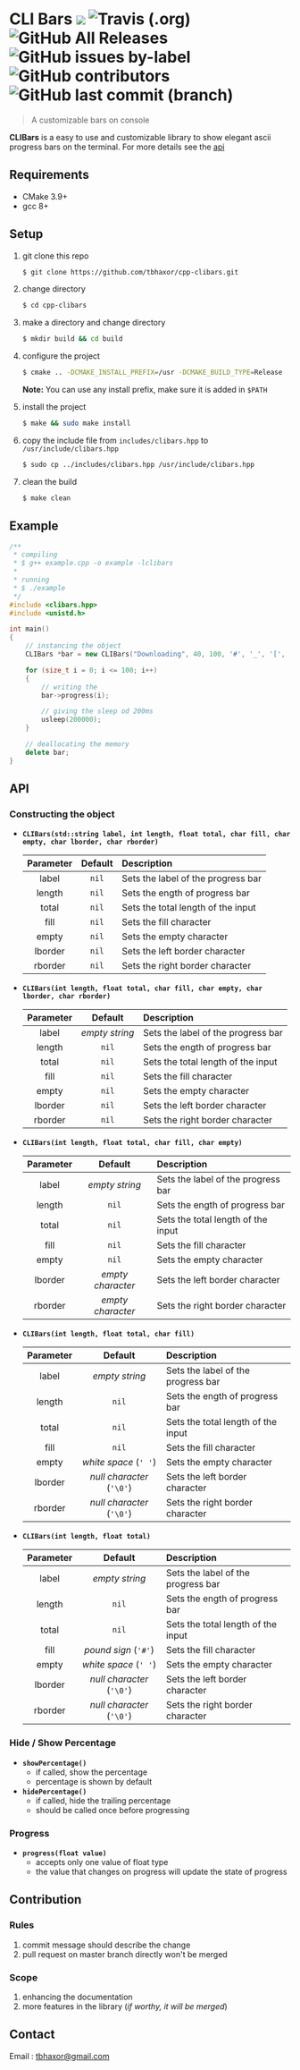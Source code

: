 # CLI Bars ![](https://img.shields.io/badge/version-1.0.0-yellow.svg) ![Travis (.org)](https://img.shields.io/travis/tbhaxor/cpp-clibars.svg?style=flat) ![GitHub All Releases](https://img.shields.io/github/downloads/tbhaxor/cpp-clibars/total.svg?style=flat) ![GitHub issues by-label](https://img.shields.io/github/issues/tbhaxor/cpp-clibars/bug.svg?label=bugs%20reported) ![GitHub contributors](https://img.shields.io/github/contributors/tbhaxor/cpp-clibars.svg) ![GitHub last commit (branch)](https://img.shields.io/github/last-commit/tbhaxor/cpp-clibars/master.svg)

> A customizable bars on console

**CLIBars** is a easy to use and customizable library to show elegant ascii progress bars on the terminal. For more details see the [api](#api)

## Requirements

- CMake 3.9+
- gcc 8+

## Setup

1. git clone this repo

   ```sh
   $ git clone https://github.com/tbhaxor/cpp-clibars.git
   ```

2. change directory
   ```sh
   $ cd cpp-clibars
   ```
3. make a directory and change directory

   ```sh
   $ mkdir build && cd build
   ```

4. configure the project

   ```sh
   $ cmake .. -DCMAKE_INSTALL_PREFIX=/usr -DCMAKE_BUILD_TYPE=Release
   ```

   **Note:** You can use any install prefix, make sure it is added in `$PATH`

5. install the project
   ```sh
   $ make && sudo make install
   ```
6. copy the include file from `includes/clibars.hpp` to `/usr/include/clibars.hpp`

   ```sh
   $ sudo cp ../includes/clibars.hpp /usr/include/clibars.hpp
   ```

7. clean the build
   ```sh
   $ make clean
   ```

## Example

```cpp
/**
 * compiling
 * $ g++ example.cpp -o example -lclibars
 *
 * running
 * $ ./example
 */
#include <clibars.hpp>
#include <unistd.h>

int main()
{
    // instancing the object
    CLIBars *bar = new CLIBars("Downloading", 40, 100, '#', '_', '[', ']');

    for (size_t i = 0; i <= 100; i++)
    {
        // writing the
        bar->progress(i);

        // giving the sleep od 200ms
        usleep(200000);
    }

    // deallocating the memory
    delete bar;
}
```

## API

### Constructing the object

- **`CLIBars(std::string label, int length, float total, char fill, char empty, char lborder, char rborder)`**

    <table>
  <thead>
  <tr>
  <th align="center">Parameter</th>
  <th align="center">Default</th>
  <th align="left">Description</th>
  </tr>
  </thead>
  <tbody>
  <tr>
  <td align="center">label</td>
  <td align="center"><code>nil</code></td>
  <td align="left">Sets the label of the progress bar</td>
  </tr>
  <tr>
  <td align="center">length</td>
  <td align="center"><code>nil</code></td>
  <td align="left">Sets the ength of progress bar</td>
  </tr>
  <tr>
  <td align="center">total</td>
  <td align="center"><code>nil</code></td>
  <td align="left">Sets the total length of the input</td>
  </tr>
  <tr>
  <td align="center">fill</td>
  <td align="center"><code>nil</code></td>
  <td align="left">Sets the fill character</td>
  </tr>
  <tr>
  <td align="center">empty</td>
  <td align="center"><code>nil</code></td>
  <td align="left">Sets the empty character</td>
  </tr>
  <tr>
  <td align="center">lborder</td>
  <td align="center"><code>nil</code></td>
  <td align="left">Sets the left border character</td>
  </tr>
  <tr>
  <td align="center">rborder</td>
  <td align="center"><code>nil</code></td>
  <td align="left">Sets the right border character</td>
  </tr>
  </tbody>
  </table>

* **`CLIBars(int length, float total, char fill, char empty, char lborder, char rborder)`**

    <table>
  <thead>
  <tr>
  <th align="center">Parameter</th>
  <th align="center">Default</th>
  <th align="left">Description</th>
  </tr>
  </thead>
  <tbody>
  <tr>
  <td align="center">label</td>
  <td align="center"><em>empty string</em></td>
  <td align="left">Sets the label of the progress bar</td>
  </tr>
  <tr>
  <td align="center">length</td>
  <td align="center"><code>nil</code></td>
  <td align="left">Sets the ength of progress bar</td>
  </tr>
  <tr>
  <td align="center">total</td>
  <td align="center"><code>nil</code></td>
  <td align="left">Sets the total length of the input</td>
  </tr>
  <tr>
  <td align="center">fill</td>
  <td align="center"><code>nil</code></td>
  <td align="left">Sets the fill character</td>
  </tr>
  <tr>
  <td align="center">empty</td>
  <td align="center"><code>nil</code></td>
  <td align="left">Sets the empty character</td>
  </tr>
  <tr>
  <td align="center">lborder</td>
  <td align="center"><code>nil</code></td>
  <td align="left">Sets the left border character</td>
  </tr>
  <tr>
  <td align="center">rborder</td>
  <td align="center"><code>nil</code></td>
  <td align="left">Sets the right border character</td>
  </tr>
  </tbody>
  </table>

* **`CLIBars(int length, float total, char fill, char empty)`**

    <table>
  <thead>
  <tr>
  <th align="center">Parameter</th>
  <th align="center">Default</th>
  <th align="left">Description</th>
  </tr>
  </thead>
  <tbody>
  <tr>
  <td align="center">label</td>
  <td align="center"><em>empty string</em></td>
  <td align="left">Sets the label of the progress bar</td>
  </tr>
  <tr>
  <td align="center">length</td>
  <td align="center"><code>nil</code></td>
  <td align="left">Sets the ength of progress bar</td>
  </tr>
  <tr>
  <td align="center">total</td>
  <td align="center"><code>nil</code></td>
  <td align="left">Sets the total length of the input</td>
  </tr>
  <tr>
  <td align="center">fill</td>
  <td align="center"><code>nil</code></td>
  <td align="left">Sets the fill character</td>
  </tr>
  <tr>
  <td align="center">empty</td>
  <td align="center"><code>nil</code></td>
  <td align="left">Sets the empty character</td>
  </tr>
  <tr>
  <td align="center">lborder</td>
  <td align="center"><em>empty character</em></td>
  <td align="left">Sets the left border character</td>
  </tr>
  <tr>
  <td align="center">rborder</td>
  <td align="center"><em>empty character</em></td>
  <td align="left">Sets the right border character</td>
  </tr>
  </tbody>
  </table>

* **`CLIBars(int length, float total, char fill)`**

    <table>
  <thead>
  <tr>
  <th align="center">Parameter</th>
  <th align="center">Default</th>
  <th align="left">Description</th>
  </tr>
  </thead>
  <tbody>
  <tr>
  <td align="center">label</td>
  <td align="center"><em>empty string</em></td>
  <td align="left">Sets the label of the progress bar</td>
  </tr>
  <tr>
  <td align="center">length</td>
  <td align="center"><code>nil</code></td>
  <td align="left">Sets the ength of progress bar</td>
  </tr>
  <tr>
  <td align="center">total</td>
  <td align="center"><code>nil</code></td>
  <td align="left">Sets the total length of the input</td>
  </tr>
  <tr>
  <td align="center">fill</td>
  <td align="center"><code>nil</code></td>
  <td align="left">Sets the fill character</td>
  </tr>
  <tr>
  <td align="center">empty</td>
  <td align="center"><em>white space</em> (<code>' '</code>)</td>
  <td align="left">Sets the empty character</td>
  </tr>
  <tr>
  <td align="center">lborder</td>
  <td align="center"><em>null character</em> (<code>'\0'</code>)</td>
  <td align="left">Sets the left border character</td>
  </tr>
  <tr>
  <td align="center">rborder</td>
  <td align="center"><em>null character</em> (<code>'\0'</code>)</td>
  <td align="left">Sets the right border character</td>
  </tr>
  </tbody>
  </table>

* **`CLIBars(int length, float total)`**

    <table>
  <thead>
  <tr>
  <th align="center">Parameter</th>
  <th align="center">Default</th>
  <th align="left">Description</th>
  </tr>
  </thead>
  <tbody>
  <tr>
  <td align="center">label</td>
  <td align="center"><em>empty string</em></td>
  <td align="left">Sets the label of the progress bar</td>
  </tr>
  <tr>
  <td align="center">length</td>
  <td align="center"><code>nil</code></td>
  <td align="left">Sets the ength of progress bar</td>
  </tr>
  <tr>
  <td align="center">total</td>
  <td align="center"><code>nil</code></td>
  <td align="left">Sets the total length of the input</td>
  </tr>
  <tr>
  <td align="center">fill</td>
  <td align="center"><em>pound sign</em> (<code>'#'</code>)</td>
  <td align="left">Sets the fill character</td>
  </tr>
  <tr>
  <td align="center">empty</td>
  <td align="center"><em>white space</em> (<code>' '</code>)</td>
  <td align="left">Sets the empty character</td>
  </tr>
  <tr>
  <td align="center">lborder</td>
  <td align="center"><em>null character</em> (<code>'\0'</code>)</td>
  <td align="left">Sets the left border character</td>
  </tr>
  <tr>
  <td align="center">rborder</td>
  <td align="center"><em>null character</em> (<code>'\0'</code>)</td>
  <td align="left">Sets the right border character</td>
  </tr>
  </tbody>
  </table>

### Hide / Show Percentage

- **`showPercentage()`**
  - if called, show the percentage
  - percentage is shown by default
- **`hidePercentage()`**
  - if called, hide the trailing percentage
  - should be called once before progressing

### Progress

- **`progress(float value)`**
  - accepts only one value of float type
  - the value that changes on progress will update the state of progress

## Contribution

### Rules

1. commit message should describe the change
2. pull request on master branch directly won't be merged

### Scope

1. enhancing the documentation
2. more features in the library (_if worthy, it will be merged_)

## Contact

Email : tbhaxor@gmail.com

